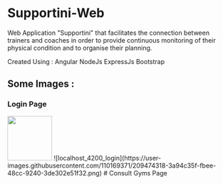 # Supportini-Web
Web Application "Supportini" that facilitates the connection between trainers and coaches in order to provide continuous monitoring of their physical condition and to organise their planning. 

Created Using :
Angular 
NodeJs ExpressJs
Bootstrap

## Some Images : 
### Login Page 
<img src = "https://user-images.githubusercontent.com/110169371/209474318-3a94c35f-fbee-48cc-9240-3de302e51f32.png" width="100">
![localhost_4200_login](https://user-images.githubusercontent.com/110169371/209474318-3a94c35f-fbee-48cc-9240-3de302e51f32.png)
# Consult Gyms Page  
